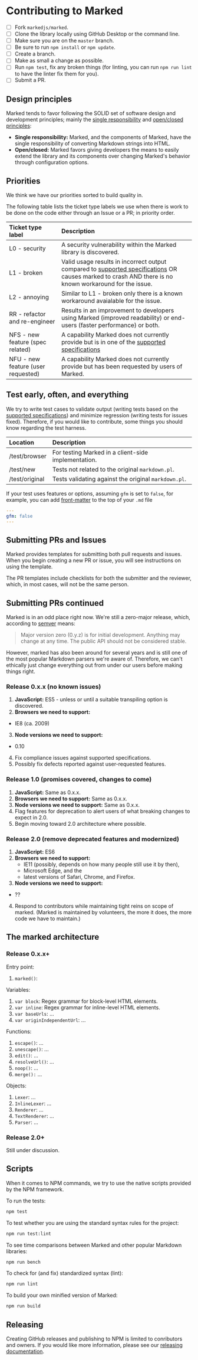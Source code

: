 # Contributing to Marked

- [ ] Fork `markedjs/marked`.
- [ ] Clone the library locally using GitHub Desktop or the command line.
- [ ] Make sure you are on the `master` branch.
- [ ] Be sure to run `npm install` or `npm update`.
- [ ] Create a branch.
- [ ] Make as small a change as possible.
- [ ] Run `npm test`, fix any broken things (for linting, you can run `npm run lint` to have the linter fix them for you).
- [ ] Submit a PR.

## Design principles

Marked tends to favor following the SOLID set of software design and development principles; mainly the [single responsibility](https://en.wikipedia.org/wiki/Single_responsibility_principle) and [open/closed principles](https://en.wikipedia.org/wiki/Open/closed_principle):

- **Single responsibility:** Marked, and the components of Marked, have the single responsibility of converting Markdown strings into HTML.
- **Open/closed:** Marked favors giving developers the means to easily extend the library and its components over changing Marked's behavior through configuration options.

## Priorities

We think we have our priorities sorted to build quality in.

The following table lists the ticket type labels we use when there is work to be done on the code either through an Issue or a PR; in priority order.

|Ticket type label                  |Description                                                                                                                            |
|:----------------------------------|:--------------------------------------------------------------------------------------------------------------------------------------|
|L0 - security                      |A security vulnerability within the Marked library is discovered.                                                                      |
|L1 - broken                        |Valid usage results in incorrect output compared to [supported specifications](https://github.com/markedjs/marked/blob/master/AUTHORS.md#specifications) OR causes marked to crash AND there is no known workaround for the issue.                                                                        |
|L2 - annoying                      |Similar to L1 - broken only there is a known workaround avaialable for the issue.                                                      |
|RR - refactor and re-engineer      |Results in an improvement to developers using Marked (improved readability) or end-users (faster performance) or both.                 |
|NFS - new feature (spec related)   |A capability Marked does not currently provide but is in one of the [supported specifications](https://github.com/markedjs/marked/blob/master/AUTHORS.md#specifications)|
|NFU - new feature (user requested) |A capability Marked does not currently provide but has been requested by users of Marked.                                              |

## Test early, often, and everything

We try to write test cases to validate output (writing tests based on the [supported specifications](https://github.com/markedjs/marked/blob/master/AUTHORS.md#specifications)) and minimize regression (writing tests for issues fixed). Therefore, if you would like to contribute, some things you should know regarding the test harness.

|Location      |Description                                         |
|:-------------|:---------------------------------------------------|
|/test/browser |For testing Marked in a client-side implementation. |
|/test/new     |Tests not related to the original `markdown.pl`.    |
|/test/original|Tests validating against the original `markdown.pl`.|

If your test uses features or options, assuming `gfm` is set to `false`, for example, you can add [front-matter](https://www.npmjs.com/package/front-matter) to the top of
your `.md` file

``` yml
---
gfm: false
---
```

## Submitting PRs and Issues

Marked provides templates for submitting both pull requests and issues. When you begin creating a new PR or issue, you will see instructions on using the template.

The PR templates include checklists for both the submitter and the reviewer, which, in most cases, will not be the same person.

## Submitting PRs continued

Marked is in an odd place right now. We're still a zero-major release, which, according to [semver](https://semver.org) means:

> Major version zero (0.y.z) is for initial development. Anything may change at any time. The public API should not be considered stable.

However, marked has also been around for several years and is still one of the most popular Markdown parsers we're aware of. Therefore, we can't ethically just change everything out from under our users before making things right.

### Release 0.x.x (no known issues)

1. **JavaScript:** ES5 - unless or until a suitable transpiling option is discovered.
2. **Browsers we need to support:**
  - IE8 (ca. 2009)
3. **Node versions we need to support:**
  - 0.10
4. Fix compliance issues against supported specifications.
5. Possibly fix defects reported against user-requested features.

### Release 1.0 (promises covered, changes to come)

1. **JavaScript:** Same as 0.x.x.
2. **Browsers we need to support:** Same as 0.x.x.
3. **Node versions we need to support:** Same as 0.x.x.
4. Flag features for deprecation to alert users of what breaking changes to expect in 2.0.
5. Begin moving toward 2.0 architecture where possible.

### Release 2.0 (remove deprecated features and modernized)

1. **JavaScript:** ES6
2. **Browsers we need to support:** 
	- IE11 (possibly, depends on how many people still use it by then),
	- Microsoft Edge, and the
	- latest versions of Safari, Chrome, and Firefox.
3. **Node versions we need to support:**
  - ??
4. Respond to contributors while maintaining tight reins on scope of marked. (Marked is maintained by volunteers, the more it does, the more code we have to maintain.)

## The marked architecture

### Release 0.x.x+

Entry point:

1. `marked()`:

Variables:

1. `var block`: Regex grammar for block-level HTML elements.
2. `var inline`: Regex grammar for inline-level HTML elements.
3. `var baseUrls`: ...
4. `var originIndependentUrl`: ...

Functions:

1. `escape()`: ...
2. `unescape()`: ...
3. `edit()`: ...
4. `resolveUrl()`: ...
5. `noop()`: ...
6. `merge():` ...

Objects:

1. `Lexer`: ...
2. `InlineLexer`: ...
3. `Renderer`: ...
4. `TextRenderer`: ...
5. `Parser`: ...

### Release 2.0+

Still under discussion.

## Scripts

When it comes to NPM commands, we try to use the native scripts provided by the NPM framework.

To run the tests:

``` bash
npm test
```

To test whether you are using the standard syntax rules for the project:

```bash
npm run test:lint
```

To see time comparisons between Marked and other popular Markdown libraries:

```bash
npm run bench
```

To check for (and fix) standardized syntax (lint):

```bash
npm run lint
```

To build your own minified version of Marked:

```bash
npm run build
```

## Releasing

Creating GitHub releases and publishing to NPM is limited to conributors and owners. If you would like more information, please see our [releasing documentation](https://github.com/markedjs/marked/blob/master/RELEASE.md).
